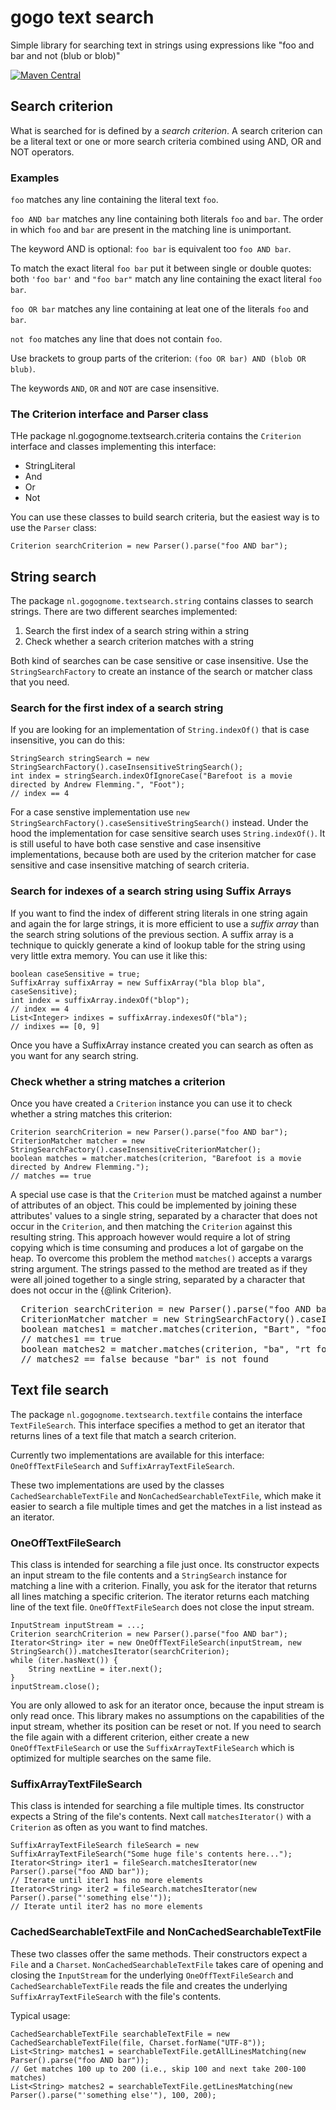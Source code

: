# gogo text search
Simple library for searching text in strings using expressions like "foo and bar and not (blub or blob)"

[![Maven Central](https://maven-badges.herokuapp.com/maven-central/nl.gogognome/gogotextsearch/badge.svg?style=plastic)](https://maven-badges.herokuapp.com/maven-central/nl.gogognome/gogotextsearch)

## Search criterion

What is searched for is defined by a _search criterion_. A search criterion can be a literal text or one or more search
criteria combined using AND, OR and NOT operators.

### Examples

`foo` matches any line containing the literal text `foo`.

`foo AND bar` matches any line containing both literals `foo` and `bar`. The order in which `foo` and `bar` are
 present in the matching line is unimportant.

The keyword AND is optional: `foo bar` is equivalent too `foo AND bar`.

To match the exact literal `foo bar` put it between single or double quotes: both `'foo bar'` and `"foo bar"` match
any line containing the exact literal `foo bar`.

`foo OR bar` matches any line containing at leat one of the literals `foo` and `bar`. 

`not foo` matches any line that does not contain `foo`.

Use brackets to group parts of the criterion: `(foo OR bar) AND (blob OR blub)`.

The keywords `AND`, `OR` and `NOT` are case insensitive.

### The Criterion interface and Parser class

THe package nl.gogognome.textsearch.criteria contains the `Criterion` interface and classes implementing this interface:

* StringLiteral
* And
* Or
* Not

You can use these classes to build search criteria, but the easiest way is to use the `Parser` class:

    Criterion searchCriterion = new Parser().parse("foo AND bar"); 

## String search

The package `nl.gogognome.textsearch.string` contains classes to search strings. There are two different 
searches implemented:

1. Search the first index of a search string within a string
2. Check whether a search criterion matches with a string

Both kind of searches can be case sensitive or case insensitive. Use the `StringSearchFactory` to create an instance
of the search or matcher class that you need.

### Search for the first index of a search string

If you are looking for an implementation of `String.indexOf()` that is case insensitive, 
you can do this:

    StringSearch stringSearch = new StringSearchFactory().caseInsensitiveStringSearch();
    int index = stringSearch.indexOfIgnoreCase("Barefoot is a movie directed by Andrew Flemming.", "Foot");
    // index == 4

For a case senstive implementation use `new StringSearchFactory().caseSensitiveStringSearch()` instead. Under the
hood the implementation for case sensitive search uses `String.indexOf()`. It is still useful to have both
case senstive and case insensitive implementations, because both are used by the criterion matcher for case sensitive
and case insensitive matching of search criteria.

### Search for indexes of a search string using Suffix Arrays

If you want to find the index of different string literals in one string again and again the for large strings,
it is more efficient to use a _suffix array_ than the search string solutions of the previous section. 
A suffix array is a technique to quickly generate a kind of lookup table for the
string using very little extra memory. You can use it like this:

    boolean caseSensitive = true;
    SuffixArray suffixArray = new SuffixArray("bla blop bla", caseSensitive);
    int index = suffixArray.indexOf("blop");
    // index == 4
    List<Integer> indixes = suffixArray.indexesOf("bla");
    // indixes == [0, 9]

Once you have a SuffixArray instance created you can search as often as you want for any search string.

### Check whether a string matches a criterion

Once you have created a `Criterion` instance you can use it to check whether a string matches this criterion:

    Criterion searchCriterion = new Parser().parse("foo AND bar");
    CriterionMatcher matcher = new StringSearchFactory().caseInsensitiveCriterionMatcher();
    boolean matches = matcher.matches(criterion, "Barefoot is a movie directed by Andrew Flemming.");
    // matches == true

A special use case is that the `Criterion` must be matched against a number of attributes of an object.
This could be implemented by joining these attributes' values to a single string, separated by a character
 that does not occur in the `Criterion`, and then matching
the `Criterion` against this resulting string. This approach however would require a lot of string copying
which is time consuming and produces a lot of gargabe on the heap. To overcome this problem
the method `matches()` accepts a varargs string argument.
The strings passed to the method are treated as if they were all joined together to a single string, separated
by a character that does not occur in the {@link Criterion}.
</p>

<pre>
  Criterion searchCriterion = new Parser().parse("foo AND bar");
  CriterionMatcher matcher = new StringSearchFactory().caseInsensitiveCriterionMatcher();
  boolean matches1 = matcher.matches(criterion, "Bart", "food");
  // matches1 == true
  boolean matches2 = matcher.matches(criterion, "ba", "rt food");
  // matches2 == false because "bar" is not found
</pre>
 
## Text file search

The package `nl.gogognome.textsearch.textfile` contains the interface `TextFileSearch`. This interface specifies
a method to get an iterator that returns lines of a text file that match a search criterion.

Currently two implementations are available for this interface: `OneOffTextFileSearch` and `SuffixArrayTextFileSearch`.

These two implementations are used by the classes `CachedSearchableTextFile` and `NonCachedSearchableTextFile`,
which make it easier to search a file multiple times and get the matches in a list instead as an iterator.

### OneOffTextFileSearch

This class is intended for searching a file just once. Its constructor expects an input stream to the file contents
and a `StringSearch` instance for matching a line with a criterion. Finally, you ask for the iterator that returns
all lines matching a specific criterion. The iterator returns each matching line of the text file. 
`OneOffTextFileSearch` does not close the input stream.

    InputStream inputStream = ...;
    Criterion searchCriterion = new Parser().parse("foo AND bar"); 
    Iterator<String> iter = new OneOffTextFileSearch(inputStream, new StringSearch()).matchesIterator(searchCriterion);
    while (iter.hasNext()) {
        String nextLine = iter.next();
    }
    inputStream.close();
     
You are only allowed to ask for an iterator once, because the input stream is only read once. This library makes
no assumptions on the capabilities of the input stream, whether its position can be reset or not. If you need to search
the file again with a different criterion, either create a new `OneOffTextFileSearch` 
or use the `SuffixArrayTextFileSearch` which is optimized for multiple searches on the same file.

### SuffixArrayTextFileSearch

This class is intended for searching a file multiple times. Its constructor expects a String of the file's contents.
Next call `matchesIterator()` with a `Criterion` as often as you want to find matches.

    SuffixArrayTextFileSearch fileSearch = new SuffixArrayTextFileSearch("Some huge file's contents here...");
    Iterator<String> iter1 = fileSearch.matchesIterator(new Parser().parse("foo AND bar"));
    // Iterate until iter1 has no more elements
    Iterator<String> iter2 = fileSearch.matchesIterator(new Parser().parse("'something else'"));
    // Iterate until iter2 has no more elements

### CachedSearchableTextFile and NonCachedSearchableTextFile

These two classes offer the same methods. Their constructors expect a `File` and a `Charset`. 
`NonCachedSearchableTextFile` takes care of opening and closing the `InputStream` for 
the underlying `OneOffTextFileSearch` and `CachedSearchableTextFile` reads the file and creates the underlying
`SuffixArrayTextFileSearch` with the file's contents.

Typical usage:

    CachedSearchableTextFile searchableTextFile = new CachedSearchableTextFile(file, Charset.forName("UTF-8"));
    List<String> matches1 = searchableTextFile.getAllLinesMatching(new Parser().parse("foo AND bar"));
    // Get matches 100 up to 200 (i.e., skip 100 and next take 200-100 matches)
    List<String> matches2 = searchableTextFile.getLinesMatching(new Parser().parse("'something else'"), 100, 200);
    
